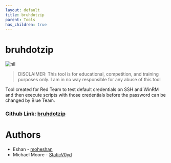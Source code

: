 ```yaml
---
layout: default
title: bruhdotzip
parent: Tools
has_children: true
---
```


# bruhdotzip

![nil](https://img.shields.io/badge/nil-goated-green)

> DISCLAIMER: This tool is for educational, competition, and training purposes only. I am in no way responsible for any abuse of this tool

Tool created for Red Team to test default credentials on SSH and WinRM and then execute scripts with those credentials before the password can be changed by Blue Team.

### Github Link: [bruhdotzip](https://github.com/RITRedteam/bruhdotzip)


# Authors

- Eshan - [moheshan](https://github.com/moheshan)
- Michael Moore - [StaticV0yd](https://github.com/StaticV0yd)
